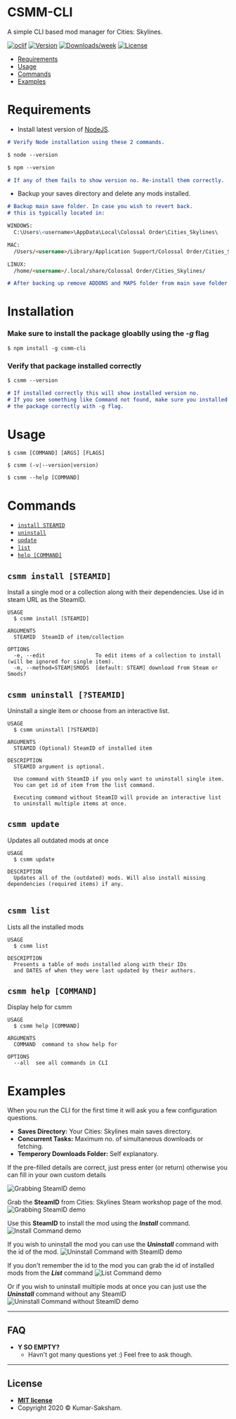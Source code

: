 # CSMM-CLI

A simple CLI based mod manager for Cities: Skylines.

[![oclif](https://img.shields.io/badge/cli-oclif-brightgreen.svg)](https://oclif.io)
[![Version](https://img.shields.io/npm/v/csmm-cli.svg)](https://npmjs.com/package/csmm-cli)
[![Downloads/week](https://img.shields.io/npm/dw/csmm-cli.svg)](https://www.npmjs.com/package/csmm-cli)
[![License](https://img.shields.io/npm/l/csmm-cli.svg)](https://github.com/Kumar-Saksham/CSMM-CLI/blob/master/package.json)

<!-- toc -->
* [Requirements](#Requirements)
* [Usage](#usage)
* [Commands](#commands)
* [Examples](#examples)
<!-- tocstop -->
# Requirements
- Install latest version of [NodeJS](https://nodejs.org/en/download/ "NodeJS download page").
```markdown
# Verify Node installation using these 2 commands.

$ node --version

$ npm --version 

# If any of them fails to show version no. Re-install them correctly.
```
- Backup your saves directory and delete any mods installed.
```markdown
# Backup main save folder. In case you wish to revert back.
# this is typically located in:

WINDOWS:
  C:\Users\<username>\AppData\Local\Colossal Order\Cities_Skylines\

MAC:
  /Users/<username>/Library/Application Support/Colossal Order/Cities_Skylines/

LINUX:
  /home/<username>/.local/share/Colossal Order/Cities_Skylines/

# After backing up remove ADDONS and MAPS folder from main save folder.
```

# Installation
<!-- installation -->
### Make sure to install the package **gloablly** using the ***-g*** flag
```
$ npm install -g csmm-cli
```
### Verify that package installed correctly
```markdown
$ csmm --version

# If installed correctly this will show installed version no.
# If you see something like Command not found, make sure you installed
# the package correctly with -g flag.
```
# Usage
<!-- usage -->
```sh-session
$ csmm [COMMAND] [ARGS] [FLAGS]

$ csmm (-v|--version|version)

$ csmm --help [COMMAND]
```
<!-- usagestop -->
# Commands
<!-- commands -->
* [`install STEAMID`](#csmm-install-steamid)
* [`uninstall`](#csmm-uninstall)
* [`update`](#csmm-update)
* [`list`](#csmm-list)
* [`help [COMMAND]`](#csmm-help-command)


## `csmm install [STEAMID]`

Install a single mod or a collection along with their dependencies. Use id in steam URL as the SteamID.
```
USAGE
  $ csmm install [STEAMID]

ARGUMENTS
  STEAMID  SteamID of item/collection

OPTIONS
  -e, --edit                To edit items of a collection to install (will be ignored for single item).
  -m, --method=STEAM|SMODS  [default: STEAM] download from Steam or Smods?
```


## `csmm uninstall [?STEAMID]`

Uninstall a single item or choose from an interactive list.

```
USAGE
  $ csmm uninstall [?STEAMID]

ARGUMENTS
  STEAMID (Optional) SteamID of installed item

DESCRIPTION
  STEAMID argument is optional. 

  Use command with SteamID if you only want to uninstall single item.
  You can get id of item from the list command.

  Executing command without SteamID will provide an interactive list
  to uninstall multiple items at once.
```

## `csmm update`
Updates all outdated mods at once

```
USAGE
  $ csmm update

DESCRIPTION
  Updates all of the (outdated) mods. Will also install missing dependencies (required items) if any.
  
```

## `csmm list`

Lists all the installed mods

```
USAGE
  $ csmm list

DESCRIPTION
  Presents a table of mods installed along with their IDs 
  and DATES of when they were last updated by their authors.
```

## `csmm help [COMMAND]`

Display help for csmm

```
USAGE
  $ csmm help [COMMAND]

ARGUMENTS
  COMMAND  command to show help for

OPTIONS
  --all  see all commands in CLI
```

<!-- commandsstop -->

# Examples

When you run the CLI for the first time it will ask you a few configuration questions.

- **Saves Directory:** Your Cities: Skylines main saves directory.
- **Concurrent Tasks:** Maximum no. of simultaneous downloads or fetching.
- **Temperory Downloads Folder:** Self explanatory.

If the pre-filled details are correct, just press enter (or return) otherwise you can fill in your own custom details

![Grabbing SteamID demo](./demo/config.gif "Grabbing SteamID demo")

Grab the **SteamID** from Cities: Skylines Steam workshop page of the mod.
![Grabbing SteamID demo](./demo/steamId.gif "Grabbing SteamID demo")


Use this **SteamID** to install the mod using the ***Install*** command.
![Install Command demo](./demo/install.gif "Install Command demo")


If you wish to uninstall the mod you can use the ***Uninstall*** command with the id of the mod.
![Uninstall Command with SteamID demo](./demo/uninstallWithId.gif "Uninstall Command with SteamID demo")


If you don't remember the id to the mod you can grab the id of installed mods from the ***List*** command
![List Command demo](./demo/list.gif "List Command demo")


Or if you wish to uninstall multiple mods at once you can just use the ***Uninstall*** command without any SteamID
![Uninstall Command without SteamID demo](./demo/uninstallWithoutId.gif "Uninstall Command without SteamID demo")


---
## FAQ

- **Y SO EMPTY?**
    - Havn't got many questions yet :) Feel free to ask though.

---
## License

- **[MIT license](./LICENSE)**
- Copyright 2020 © Kumar-Saksham.